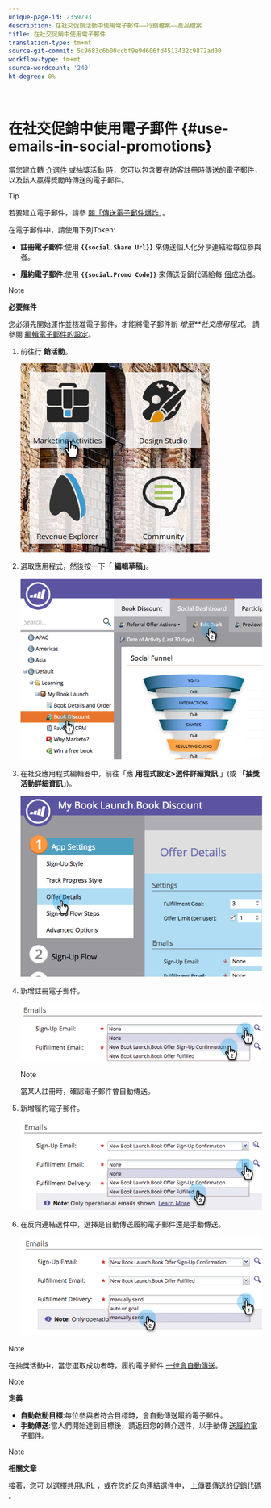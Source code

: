 ```yaml
---
unique-page-id: 2359793
description: 在社交促銷活動中使用電子郵件——行銷檔案——產品檔案
title: 在社交促銷中使用電子郵件
translation-type: tm+mt
source-git-commit: 5c9683c6b00ccbf9e9d606fd4513432c9872ad00
workflow-type: tm+mt
source-wordcount: '240'
ht-degree: 0%

---
```



# 在社交促銷中使用電子郵件 {#use-emails-in-social-promotions}

當您建立轉 [介選件](../../../../product-docs/demand-generation/social/referral-offers/create-a-referral-offer.md) 或抽獎活動 [時](../../../../product-docs/demand-generation/social/sweepstakes/create-sweepstakes.md)，您可以包含要在訪客註冊時傳送的電子郵件，以及該人贏得獎勵時傳送的電子郵件。

>[!TIP]
>
>若要建立電子郵件，請參 [閱「傳送電子郵件爆炸](../../../../getting-started/quick-wins/send-an-email.md)」。

在電子郵件中，請使用下列Token:

* **註冊電子郵件**:使用 **`{{social.Share Url}}`** 來傳送個人化分享連結給每位參與者。

* **履約電子郵件**:使用 **`{{social.Promo Code}}`** 來傳送促銷代碼給每 [個成功者](use-promo-codes-for-offer-fulfillment.md)。

>[!NOTE]
>
>**必要條件**
>
>您必須先開始運作並核准電子郵件，才能將電子郵件新 *增至**社交應用程式*。 請參閱 [編輯電子郵件的設定](../../../../product-docs/email-marketing/general/functions-in-the-editor/make-an-email-operational.md)。

1. 前往行 **銷活動**。

   ![](assets/ma.png)

1. 選取應用程式，然後按一下「 **編輯草稿」**。

   ![](assets/image2014-9-19-16-3a12-3a33.png)

1. 在社交應用程式編輯器中，前往「應 **用程式設定>選件詳細資訊** 」(或 **「抽獎活動詳細資訊」**)。

   ![](assets/image2014-9-19-16-3a12-3a41.png)

1. 新增註冊電子郵件。

   ![](assets/image2014-9-19-16-3a12-3a49.png)

   >[!NOTE]
   >
   >當某人註冊時，確認電子郵件會自動傳送。

1. 新增履約電子郵件。

   ![](assets/image2014-9-19-16-3a15-3a26.png)

1. 在反向連結選件中，選擇是自動傳送履約電子郵件還是手動傳送。

   ![](assets/image2014-9-19-16-3a15-3a36.png)

>[!NOTE]
>
>在抽獎活動中，當您選取成功者時，履約電子郵件 [一律會自動傳送](../../../../product-docs/demand-generation/social/sweepstakes/select-sweepstakes-winners.md)。

>[!NOTE]
>
>**定義**
>
>* **自動啟動目標**:每位參與者符合目標時，會自動傳送履約電子郵件。
>* **手動傳送**:當人們開始達到目標後，請返回您的轉介選件，以手動傳 [送履約電子郵件](../../../../product-docs/demand-generation/social/referral-offers/send-referral-offer-fulfillment-email.md)。

>



>[!NOTE]
>
>**相關文章**
>
>接著，您可 [以選擇共用URL](choose-the-share-url-for-a-social-app.md) ，或在您的反向連結選件中， [上傳要傳送的促銷代碼](use-promo-codes-for-offer-fulfillment.md) 。

